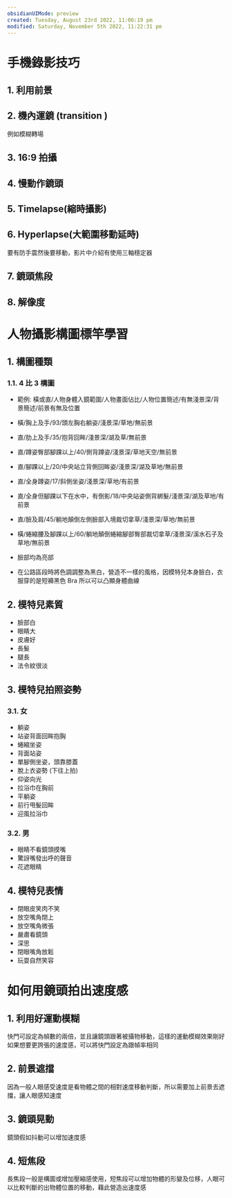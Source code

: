 ```yaml
---
obsidianUIMode: preview
created: Tuesday, August 23rd 2022, 11:06:19 pm
modified: Saturday, November 5th 2022, 11:22:31 pm
---
```


# 手機錄影技巧

## 1. 利用前景
## 2. 機內運鏡 (transition )
例如模糊轉場
## 3. 16:9 拍攝
## 4. 慢動作鏡頭
## 5. Timelapse(縮時攝影)
## 6. Hyperlapse(大範圍移動延時)
要有防手震然後要移動，影片中介紹有使用三軸穩定器
## 7. 鏡頭焦段
## 8. 解像度



# 人物攝影構圖標竿學習
## 1. 構圖種類
### 1.1. 4 比 3 構圖
- 範例: 橫或直/人物身體入鏡範圍/人物畫面佔比/人物位置簡述/有無淺景深/背景簡述/前景有無及位置
- 橫/胸上及手/93/頭左胸右躺姿/淺景深/草地/無前景
- 直/肋上及手/35/抱背回眸/淺景深/湖及草/無前景
- 直/蹲姿臀部腳踝以上/40/側背蹲姿/淺景深/草地天空/無前景
- 直/腳踝以上/20/中央站立背側回眸姿/淺景深/湖及草地/無前景
- 直/全身蹲姿/17/斜側坐姿/淺景深/草地/有前景
- 直/全身但腳踝以下在水中，有倒影/18/中央站姿側背綁髮/淺景深/湖及草地/有前景
- 直/臉及肩/45/躺地顛倒左側臉部入境裁切拿草/淺景深/草地/無前景
- 橫/蜷縮腰及腳踝以上/60/躺地顛倒蜷縮腳部臀部裁切拿草/淺景深/溪水石子及草地/無前景

- 臉部均為亮部
- 在公路區段時將色調調整為黑白，營造不一樣的風格，因模特兒本身臉白，衣服穿的是短褲黑色 Bra 所以可以凸顯身體曲線

## 2. 模特兒素質
- 臉部白
- 眼睛大
- 皮膚好
- 長髮
- 腿長
- 法令紋很淡
## 3. 模特兒拍照姿勢
### 3.1. 女
- 躺姿
- 站姿背面回眸抱胸
- 蜷縮坐姿
- 背面站姿
- 單腳側坐姿，頭靠膝蓋
- 脫上衣姿勢 (下往上拍)
- 仰姿向光
- 拉浴巾在胸前
- 平躺姿
- 前行甩髮回眸
- 迎風拉浴巾
### 3.2. 男
- 眼睛不看鏡頭摸嘴
- 驚訝嘴發出呼的聲音
- 花遮眼睛
## 4. 模特兒表情
- 閉眼皮笑肉不笑
- 放空嘴角閉上
- 放空嘴角微張
- 嚴肅看鏡頭
- 深思
- 閉眼嘴角放鬆
- 玩耍自然笑容


# 如何用鏡頭拍出速度感 
## 1. 利用好運動模糊
快門可設定為幀數的兩倍，並且讓鏡頭跟著被攝物移動，這樣的運動模糊效果剛好
如果想要更誇張的速度感，可以將快門設定為跟幀率相同
## 2. 前景遮擋
因為一般人眼感受速度是看物體之間的相對速度移動判斷，所以需要加上前景去遮擋，讓人眼感知速度
## 3. 鏡頭晃動
鏡頭假如抖動可以增加速度感
## 4. 短焦段
長焦段一般是構圖或增加壓縮感使用，短焦段可以增加物體的形變及位移，人眼可以比較判斷的出物體位置的移動，藉此營造出速度感
